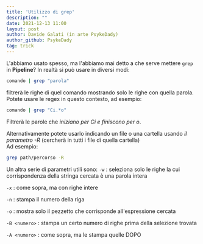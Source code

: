 ```yaml
---
title: 'Utilizzo di grep'
description: ""
date: 2021-12-13 11:00
layout: post
author: Davide Galati (in arte PsykeDady)
author_github: PsykeDady
tag: trick
---
```


L'abbiamo usato spesso, ma l'abbiamo mai detto a che serve mettere `grep` in **Pipeline**?
In realtà si può usare in diversi modi:

```bash
comando | grep "parola" 
```

filtrerà le righe di quel comando mostrando solo le righe con quella parola. Potete usare le regex in questo contesto, ad esempio:  

```bash
comando | grep "Ci.*o" 
```

Filtrerà le parole che *iniziano per Ci e finiscono per o*.  

Alternativamente potete usarlo indicando un file o una cartella usando *il parametro -R*  (cercherà in tutti i file di quella cartella)  
Ad esempio:

```bash
grep path/percorso -R
```

Un altra serie di parametri utili sono:
`-w` :  seleziona solo le righe la cui corrispondenza della stringa cercata è una parola intera

`-x` : come sopra, ma con righe intere

`-n` : stampa il numero della riga

`-o` : mostra solo il pezzetto che corrisponde all'espressione cercata

`-B <numero>` : stampa un certo numero di righe prima della selezione trovata

`-A <numero>` : come sopra, ma le stampa quelle DOPO  
